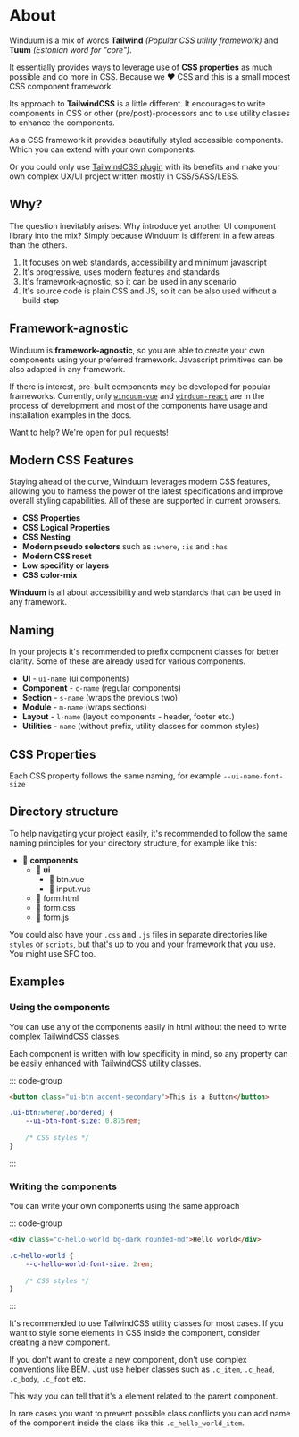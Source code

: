 # About
Winduum is a mix of words **Tailwind** _(Popular CSS utility framework)_ and **Tuum** _(Estonian word for "core")_.

It essentially provides ways to leverage use of **CSS properties** as much possible and do more in CSS. Because we ❤️ CSS and this is a small modest CSS component framework.

Its approach to **TailwindCSS** is a little different. It encourages to write components in CSS or other (pre/post)-processors and to use utility classes to enhance the components.

As a CSS framework it provides beautifully styled accessible components. Which you can extend with your own components. 

Or you could only use [TailwindCSS plugin](/docs/config) with its benefits and make your own complex UX/UI project written mostly in CSS/SASS/LESS.

## Why?
The question inevitably arises: Why introduce yet another UI component library into the mix? Simply because Winduum is different in a few areas than the others.

1. It focuses on web standards, accessibility and minimum javascript
2. It's progressive, uses modern features and standards
3. It's framework-agnostic, so it can be used in any scenario
4. It's source code is plain CSS and JS, so it can be also used without a build step

## Framework-agnostic
Winduum is **framework-agnostic**, so you are able to create your own components using your preferred framework. Javascript primitives can be also adapted in any framework.

If there is interest, pre-built components may be developed for popular frameworks. Currently, only [`winduum-vue`](https://www.github.com/winduum/winduum-vue) and [`winduum-react`](https://www.github.com/winduum/winduum-react) are in the process of development and most of the components have usage and installation examples in the docs.

Want to help? We're open for pull requests!

## Modern CSS Features
Staying ahead of the curve, Winduum leverages modern CSS features, allowing you to harness the power of the latest specifications and improve overall styling capabilities. All of these are supported in current browsers.

- **CSS Properties**
- **CSS Logical Properties**
- **CSS Nesting**
- **Modern pseudo selectors** such as `:where`, `:is` and `:has`
- **Modern CSS reset**
- **Low specifity or layers**
- **CSS color-mix**

**Winduum** is all about accessibility and web standards that can be used in any framework.

## Naming
In your projects it's recommended to prefix component classes for better clarity. Some of these are already used for various components.

* **UI** - `ui-name` (ui components)
* **Component** - `c-name` (regular components)
* **Section** - `s-name` (wraps the previous two)
* **Module** - `m-name` (wraps sections)
* **Layout** - `l-name` (layout components - header, footer etc.)
* **Utilities** - `name` (without prefix, utility classes for common styles)

## CSS Properties

Each CSS property follows the same naming, for example `--ui-name-font-size`

## Directory structure

To help navigating your project easily, it's recommended to follow the same naming principles for your directory structure, for example like this:

* 📁 **components**
    * 📁 **ui**
        * 📄 btn.vue
        * 📄 input.vue
    * 📄 form.html
    * 📄 form.css
    * 📄 form.js


You could also have your `.css` and `.js` files in separate directories like `styles` or `scripts`, but that's up to you and your framework that you use. You might use SFC too.

## Examples

### Using the components

You can use any of the components easily in html without the need to write complex TailwindCSS classes.

Each component is written with low specificity in mind, so any property can be easily enhanced with TailwindCSS utility classes.

::: code-group
```html
<button class="ui-btn accent-secondary">This is a Button</button>
```
```css
.ui-btn:where(.bordered) {
    --ui-btn-font-size: 0.875rem;
    
    /* CSS styles */
}
```
:::

### Writing the components

You can write your own components using the same approach

::: code-group
```html
<div class="c-hello-world bg-dark rounded-md">Hello world</div>
```
```css
.c-hello-world {
    --c-hello-world-font-size: 2rem;
    
    /* CSS styles */
}
```
:::

It's recommended to use TailwindCSS utility classes for most cases. If you want to style some elements in CSS inside the component, consider creating a new component.

If you don't want to create a new component, don't use complex conventions like BEM. Just use helper classes such as `.c_item`, `.c_head`, `.c_body`, `.c_foot` etc. 

This way you can tell that it's a element related to the parent component. 

In rare cases you want to prevent possible class conflicts you can add name of the component inside the class like this `.c_hello_world_item`.
